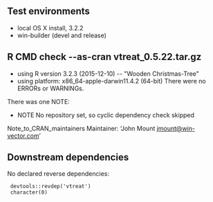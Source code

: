 ## Test environments
* local OS X install, 3.2.2
* win-builder (devel and release)

## R CMD check --as-cran vtreat_0.5.22.tar.gz
* using R version 3.2.3 (2015-12-10) -- "Wooden Christmas-Tree"
* using platform: x86_64-apple-darwin11.4.2 (64-bit)
There were no ERRORs or WARNINGs. 

There was one NOTE:

* NOTE No repository set, so cyclic dependency check skipped

Note_to_CRAN_maintainers
Maintainer: ‘John Mount <jmount@win-vector.com>’

## Downstream dependencies

No declared reverse dependencies:

     devtools::revdep('vtreat')
     character(0)
